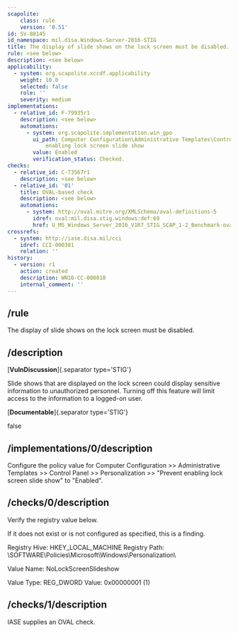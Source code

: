 ```yaml
---
scapolite:
    class: rule
    version: '0.51'
id: SV-88145
id_namespace: mil.disa.Windows-Server-2016-STIG
title: The display of slide shows on the lock screen must be disabled.
rule: <see below>
description: <see below>
applicability:
  - system: org.scapolite.xccdf.applicability
    weight: 10.0
    selected: false
    role: ''
    severity: medium
implementations:
  - relative_id: F-79935r1
    description: <see below>
    automations:
      - system: org.scapolite.implementation.win_gpo
        ui_path: Computer Configuration\Administrative Templates\Control Panel\Personalization\Prevent
            enabling lock screen slide show
        value: Enabled
        verification_status: Checked.
checks:
  - relative_id: C-73567r1
    description: <see below>
  - relative_id: '01'
    title: OVAL-based check
    description: <see below>
    automations:
      - system: http://oval.mitre.org/XMLSchema/oval-definitions-5
        idref: oval:mil.disa.stig.windows:def:69
        href: U_MS_Windows_Server_2016_V1R7_STIG_SCAP_1-2_Benchmark-oval.xml
crossrefs:
  - system: http://iase.disa.mil/cci
    idref: CCI-000381
    relation: ''
history:
  - version: r1
    action: created
    description: WN16-CC-000010
    internal_comment: ''
---
```



## /rule

The display of slide shows on the lock screen must be disabled.

## /description

[**VulnDiscussion**]{.separator type='STIG'}

Slide shows that are displayed on the lock screen could display sensitive information to unauthorized personnel. Turning off this feature will limit access to the information to a logged-on user.

[**Documentable**]{.separator type='STIG'}

false

## /implementations/0/description

Configure the policy value for Computer Configuration >> Administrative Templates >> Control Panel >> Personalization >> "Prevent enabling lock screen slide show" to "Enabled".

## /checks/0/description

Verify the registry value below.

If it does not exist or is not configured as specified, this is a finding.

Registry Hive: HKEY_LOCAL_MACHINE
Registry Path: \SOFTWARE\Policies\Microsoft\Windows\Personalization\

Value Name: NoLockScreenSlideshow

Value Type: REG_DWORD
Value: 0x00000001 (1)

## /checks/1/description

IASE supplies an OVAL check.

